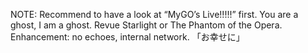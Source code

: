 NOTE: Recommend to have a look at “MyGO’s Live!!!!!” first.
You are a ghost, I am a ghost.
Revue Starlight or The Phantom of the Opera.
Enhancement: no echoes, internal network.
「お幸せに」
